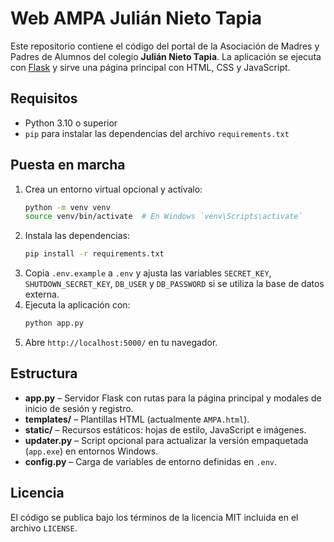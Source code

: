 # Web AMPA Julián Nieto Tapia

Este repositorio contiene el código del portal de la Asociación de Madres y Padres de Alumnos del colegio **Julián Nieto Tapia**. La aplicación se ejecuta con [Flask](https://flask.palletsprojects.com/) y sirve una página principal con HTML, CSS y JavaScript.

## Requisitos

- Python 3.10 o superior
- `pip` para instalar las dependencias del archivo `requirements.txt`

## Puesta en marcha

1. Crea un entorno virtual opcional y actívalo:
   ```bash
   python -m venv venv
   source venv/bin/activate  # En Windows `venv\Scripts\activate`
   ```
2. Instala las dependencias:
   ```bash
   pip install -r requirements.txt
   ```
3. Copia `.env.example` a `.env` y ajusta las variables `SECRET_KEY`, `SHUTDOWN_SECRET_KEY`, `DB_USER` y `DB_PASSWORD` si se utiliza la base de datos externa.
4. Ejecuta la aplicación con:
   ```bash
   python app.py
   ```
5. Abre `http://localhost:5000/` en tu navegador.

## Estructura

- **app.py** – Servidor Flask con rutas para la página principal y modales de inicio de sesión y registro.
- **templates/** – Plantillas HTML (actualmente `AMPA.html`).
- **static/** – Recursos estáticos: hojas de estilo, JavaScript e imágenes.
- **updater.py** – Script opcional para actualizar la versión empaquetada (`app.exe`) en entornos Windows.
- **config.py** – Carga de variables de entorno definidas en `.env`.

## Licencia

El código se publica bajo los términos de la licencia MIT incluida en el archivo `LICENSE`.
